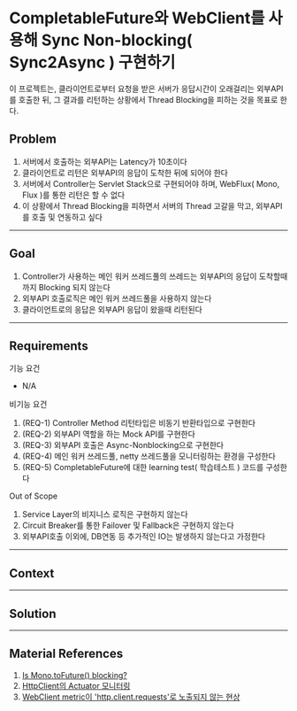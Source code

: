 # CompletableFuture와 WebClient를 사용해 Sync Non-blocking( Sync2Async ) 구현하기
이 프로젝트는, 클라이언트로부터 요청을 받은 서버가 응답시간이 오래걸리는 외부API를 호출한 뒤, 그 결과를 리턴하는 상황에서 Thread Blocking을 피하는 것을 목표로 한다.

## Problem
1. 서버에서 호출하는 외부API는 Latency가 10초이다
1. 클라이언트로 리턴은 외부API의 응답이 도착한 뒤에 되어야 한다
1. 서버에서 Controller는 Servlet Stack으로 구현되어야 하며, WebFlux( Mono, Flux )를 통한 리턴은 할 수 없다
1. 이 상황에서 Thread Blocking을 피하면서 서버의 Thread 고갈을 막고, 외부API를 호출 및 연동하고 싶다

---

## Goal
1. Controller가 사용하는 메인 워커 쓰레드풀의 쓰레드는 외부API의 응답이 도착할때까지 Blocking 되지 않는다
2. 외부API 호출로직은 메인 워커 쓰레드풀을 사용하지 않는다
3. 클라이언트로의 응답은 외부API 응답이 왔을때 리턴된다

---

## Requirements
기능 요건
- N/A

비기능 요건
1. (REQ-1) Controller Method 리턴타입은 비동기 반환타입으로 구현한다
2. (REQ-2) 외부API 역할을 하는 Mock API를 구현한다
3. (REQ-3) 외부API 호출은 Async-Nonblocking으로 구현한다
4. (REQ-4) 메인 워커 쓰레드풀, netty 쓰레드풀을 모니터링하는 환경을 구성한다
5. (REQ-5) CompletableFuture에 대한 learning test( 학습테스트 ) 코드를 구성한다

Out of Scope
1. Service Layer의 비지니스 로직은 구현하지 않는다
2. Circuit Breaker를 통한 Failover 및 Fallback은 구현하지 않는다
3. 외부API호출 이외에, DB연동 등 추가적인 IO는 발생하지 않는다고 가정한다


---

## Context

---

## Solution

---

## Material References
1. [Is Mono.toFuture() blocking?](https://stackoverflow.com/questions/58504527/is-mono-tofuture-blocking)
1. [HttpClient의 Actuator 모니터링](https://gunju-ko.github.io/spring/2018/12/19/SpringMircometer.html)
1. [WebClient metric이 'http.client.requests'로 노출되지 않는 현상](https://github.com/spring-projects/spring-boot/issues/35698)
